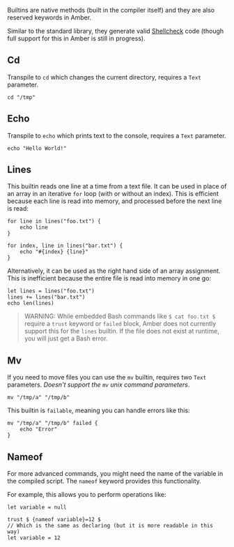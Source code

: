 Builtins are native methods (built in the compiler itself) and they are also reserved keywords in Amber.

Similar to the standard library, they generate valid [Shellcheck](https://www.shellcheck.net/) code (though full support for this in Amber is still in progress).

## Cd

Transpile to `cd` which changes the current directory, requires a `Text` parameter.

```ab
cd "/tmp"
```

## Echo

Transpile to `echo` which prints text to the console, requires a `Text` parameter.

```ab
echo "Hello World!"
```

## Lines

This builtin reads one line at a time from a text file.  It can be used in place of an array in an iterative `for` loop (with or without an index).  This is efficient because each line is read into memory, and processed before the next line is read:

```ab
for line in lines("foo.txt") {
    echo line
}

for index, line in lines("bar.txt") {
    echo "#{index} {line}"
}
```

Alternatively, it can be used as the right hand side of an array assignment.  This is inefficient because the entire file is read into memory in one go:

```ab
let lines = lines("foo.txt")
lines += lines("bar.txt")
echo len(lines)
```

> WARNING: While embedded Bash commands like `$ cat foo.txt $` require a `trust` keyword or `failed` block, Amber does not currently support this for the `lines` builtin.  If the file does not exist at runtime, you will just get a Bash error.

## Mv

If you need to move files you can use the `mv` builtin, requires two `Text` parameters.
*Doesn't support the `mv` unix command parameters*.

```ab
mv "/tmp/a" "/tmp/b"
```

This builtin is `failable`, meaning you can handle errors like this:

```ab
mv "/tmp/a" "/tmp/b" failed {
    echo "Error"
}
```

## Nameof

For more advanced commands, you might need the name of the variable in the compiled script. The `nameof` keyword provides this functionality.

For example, this allows you to perform operations like:

```ab
let variable = null

trust $ {nameof variable}=12 $
// Which is the same as declaring (but it is more readable in this way)
let variable = 12
```

